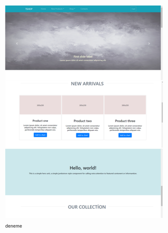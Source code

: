 <p align="center">
  <img src="https://github.com/ht1625/example_webpage/blob/main/images/homepage_skeletone1.png">
  <img src="https://github.com/ht1625/example_webpage/blob/main/images/homepage_skeletone2.png">
  <img src="https://github.com/ht1625/example_webpage/blob/main/images/homepage_skeletone3.png">
</p>
deneme
